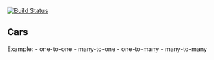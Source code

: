 [![Build Status](https://travis-ci.org/Sekator778/Todo_list.svg?branch=master)](https://travis-ci.org/Sekator778/Todo_list)

<h2>Cars</h2>
Example:
- one-to-one
- many-to-one
- one-to-many
- many-to-many